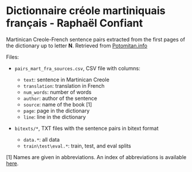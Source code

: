 # Dictionnaire créole martiniquais français - Raphaël Confiant

Martinican Creole-French sentence pairs extracted from the first pages of the dictionary up to letter **N**. Retrieved from [Potomitan.info](https://www.potomitan.info/dictionnaire/)

Files:

- `pairs_mart_fra_sources.csv`, CSV file with columns:
    * `text`: sentence in Martinican Creole
    * `translation`: translation in French
    * `num_words`: number of words
    * `author`: author of the sentence
    * `source`: name of the book [1]
    * `page`: page in the dictionary
    * `line`: line in the dictionary

- `bitexts/*`, TXT files with the sentence pairs in bitext format
    * `data.*`: all data
    * `train\test\eval.*`: train, test, and eval splits

[1] Names are given in abbreviations. An index of abbreviations is available [here](https://www.potomitan.info/dictionnaire/dico3.php#ouvrages1).